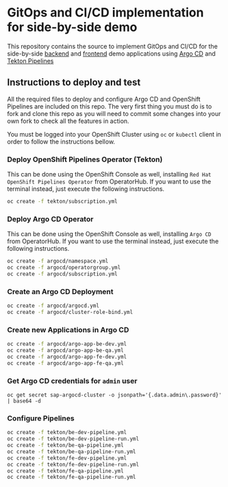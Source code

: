 # GitOps and CI/CD implementation for side-by-side demo

This repository contains the source to implement GitOps and CI/CD for the side-by-side [backend](https://github.com/redhat-sap/sap-side-by-side-be) and [frontend](https://github.com/redhat-sap/sap-side-by-side-fe) demo applications using [Argo CD](https://argoproj.github.io/argo-cd/) and [Tekton Pipelines](https://tekton.dev/)

## Instructions to deploy and test

All the required files to deploy and configure Argo CD and OpenShift Pipelines are included on this repo. The very first thing you must do is to fork and clone this repo as you will need to commit some changes into your own fork to check all the features in action.

You must be logged into your OpenShift Cluster using `oc` or `kubectl` client in order to follow the instructions bellow.


### Deploy OpenShift Pipelines Operator (Tekton)

This can be done using the OpenShift Console as well, installing `Red Hat OpenShift Pipelines Operator` from OperatorHub. If you want to use the terminal instead, just execute the following instructions.

```bash
oc create -f tekton/subscription.yml
```

### Deploy Argo CD Operator

This can be done using the OpenShift Console as well, installing `Argo CD` from OperatorHub. If you want to use the terminal instead, just execute the following instructions.

```bash
oc create -f argocd/namespace.yml
oc create -f argocd/operatorgroup.yml
oc create -f argocd/subscription.yml
```

### Create an Argo CD Deployment

```bash
oc create -f argocd/argocd.yml
oc create -f argocd/cluster-role-bind.yml
```

### Create new Applications in Argo CD

```bash
oc create -f argocd/argo-app-be-dev.yml
oc create -f argocd/argo-app-be-qa.yml
oc create -f argocd/argo-app-fe-dev.yml
oc create -f argocd/argo-app-fe-qa.yml
```

### Get Argo CD credentials for `admin` user

```
oc get secret sap-argocd-cluster -o jsonpath='{.data.admin\.password}' | base64 -d
```

### Configure Pipelines

```bash
oc create -f tekton/be-dev-pipeline.yml
oc create -f tekton/be-dev-pipeline-run.yml
oc create -f tekton/be-qa-pipeline.yml
oc create -f tekton/be-qa-pipeline-run.yml
oc create -f tekton/fe-dev-pipeline.yml
oc create -f tekton/fe-dev-pipeline-run.yml
oc create -f tekton/fe-qa-pipeline.yml
oc create -f tekton/fe-qa-pipeline-run.yml
```